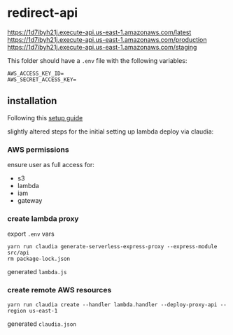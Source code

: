 # redirect-api

https://1d7ibyh21j.execute-api.us-east-1.amazonaws.com/latest
https://1d7ibyh21j.execute-api.us-east-1.amazonaws.com/production
https://1d7ibyh21j.execute-api.us-east-1.amazonaws.com/staging

This folder should have a `.env` file with the following variables:

```
AWS_ACCESS_KEY_ID=
AWS_SECRET_ACCESS_KEY=
```

## installation

Following this [setup guide](https://medium.freecodecamp.org/express-js-and-aws-lambda-a-serverless-love-story-7c77ba0eaa35)

slightly altered steps for the initial setting up lambda deploy via claudia:

### AWS permissions

ensure user as full access for:
- s3
- lambda
- iam
- gateway

### create lambda proxy

export `.env` vars

```
yarn run claudia generate-serverless-express-proxy --express-module src/api
rm package-lock.json
```

generated `lambda.js`

### create remote AWS resources

```
yarn run claudia create --handler lambda.handler --deploy-proxy-api --region us-east-1
```

generated `claudia.json`
